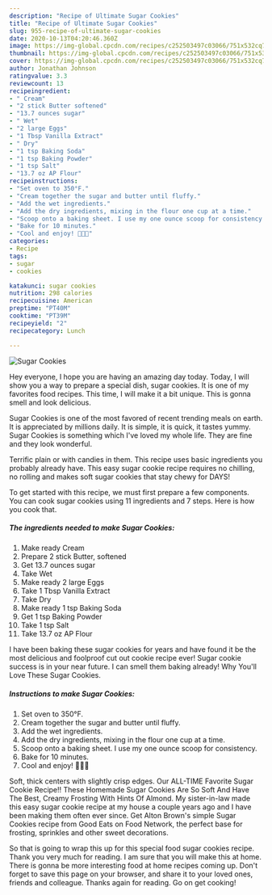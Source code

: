 ```yaml
---
description: "Recipe of Ultimate Sugar Cookies"
title: "Recipe of Ultimate Sugar Cookies"
slug: 955-recipe-of-ultimate-sugar-cookies
date: 2020-10-13T04:20:46.360Z
image: https://img-global.cpcdn.com/recipes/c252503497c03066/751x532cq70/sugar-cookies-recipe-main-photo.jpg
thumbnail: https://img-global.cpcdn.com/recipes/c252503497c03066/751x532cq70/sugar-cookies-recipe-main-photo.jpg
cover: https://img-global.cpcdn.com/recipes/c252503497c03066/751x532cq70/sugar-cookies-recipe-main-photo.jpg
author: Jonathan Johnson
ratingvalue: 3.3
reviewcount: 13
recipeingredient:
- " Cream"
- "2 stick Butter softened"
- "13.7 ounces sugar"
- " Wet"
- "2 large Eggs"
- "1 Tbsp Vanilla Extract"
- " Dry"
- "1 tsp Baking Soda"
- "1 tsp Baking Powder"
- "1 tsp Salt"
- "13.7 oz AP Flour"
recipeinstructions:
- "Set oven to 350°F."
- "Cream together the sugar and butter until fluffy."
- "Add the wet ingredients."
- "Add the dry ingredients, mixing in the flour one cup at a time."
- "Scoop onto a baking sheet. I use my one ounce scoop for consistency."
- "Bake for 10 minutes."
- "Cool and enjoy! 🍪👍🏻"
categories:
- Recipe
tags:
- sugar
- cookies

katakunci: sugar cookies 
nutrition: 298 calories
recipecuisine: American
preptime: "PT40M"
cooktime: "PT39M"
recipeyield: "2"
recipecategory: Lunch

---
```



![Sugar Cookies](https://img-global.cpcdn.com/recipes/c252503497c03066/751x532cq70/sugar-cookies-recipe-main-photo.jpg)

Hey everyone, I hope you are having an amazing day today. Today, I will show you a way to prepare a special dish, sugar cookies. It is one of my favorites food recipes. This time, I will make it a bit unique. This is gonna smell and look delicious.

Sugar Cookies is one of the most favored of recent trending meals on earth. It is appreciated by millions daily. It is simple, it is quick, it tastes yummy. Sugar Cookies is something which I've loved my whole life. They are fine and they look wonderful.

Terrific plain or with candies in them. This recipe uses basic ingredients you probably already have. This easy sugar cookie recipe requires no chilling, no rolling and makes soft sugar cookies that stay chewy for DAYS!


To get started with this recipe, we must first prepare a few components. You can cook sugar cookies using 11 ingredients and 7 steps. Here is how you cook that.

<!--inarticleads1-->

##### The ingredients needed to make Sugar Cookies:

1. Make ready  Cream
1. Prepare 2 stick Butter, softened
1. Get 13.7 ounces sugar
1. Take  Wet
1. Make ready 2 large Eggs
1. Take 1 Tbsp Vanilla Extract
1. Take  Dry
1. Make ready 1 tsp Baking Soda
1. Get 1 tsp Baking Powder
1. Take 1 tsp Salt
1. Take 13.7 oz AP Flour


I have been baking these sugar cookies for years and have found it be the most delicious and foolproof cut out cookie recipe ever! Sugar cookie success is in your near future. I can smell them baking already! Why You&#39;ll Love These Sugar Cookies. 

<!--inarticleads2-->

##### Instructions to make Sugar Cookies:

1. Set oven to 350°F.
1. Cream together the sugar and butter until fluffy.
1. Add the wet ingredients.
1. Add the dry ingredients, mixing in the flour one cup at a time.
1. Scoop onto a baking sheet. I use my one ounce scoop for consistency.
1. Bake for 10 minutes.
1. Cool and enjoy! 🍪👍🏻


Soft, thick centers with slightly crisp edges. Our ALL-TIME Favorite Sugar Cookie Recipe!! These Homemade Sugar Cookies Are So Soft And Have The Best, Creamy Frosting With Hints Of Almond. My sister-in-law made this easy sugar cookie recipe at my house a couple years ago and I have been making them often ever since. Get Alton Brown&#39;s simple Sugar Cookies recipe from Good Eats on Food Network, the perfect base for frosting, sprinkles and other sweet decorations. 

So that is going to wrap this up for this special food sugar cookies recipe. Thank you very much for reading. I am sure that you will make this at home. There is gonna be more interesting food at home recipes coming up. Don't forget to save this page on your browser, and share it to your loved ones, friends and colleague. Thanks again for reading. Go on get cooking!
